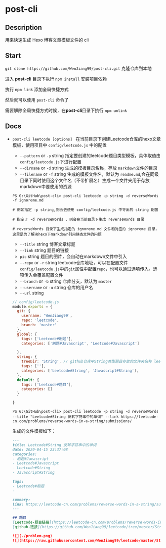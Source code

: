 # post-cli

## Description

用来快速生成 Hexo 博客文章模板文件的 cli

## Start

`git clone https://github.com/WenJiang99/post-cli.git` 克隆仓库到本地   

进入 **post-cli** 目录下执行 `npm install` 安装项目依赖   

执行 `npm link` 添加全局快捷方式    

然后就可以使用 `post-cli` 命令了   

需要解除全局快捷方式时候，在**post-cli**目录下执行 `npm unlink`

## Docs

- `post-cli leetcode [options] ` 在当前目录下创建Leetcode仓库的hexo文章模板，使用项目中 `config/leetcode.js` 中的配置
  - `--pattern` or `-p`   string 指定要创建的leetcode题目类型模板，具体取值由 `config/leetcode.js`下进行配置
  - `--dirname` or `-d`   string 生成的模板目录名称，存放 `markdown`文件的目录
  - `--filename` or `-f`  string 生成的模板文件名，默认为 `readme.md`,会在同级目录下同时使用这个文件名（不带扩展名）生成一个文件夹用于存放markdown中要使用的资源

  ```shell
  PS G:\GitHub\post-cli> post-cli leetcode -p string -d reverseWords -f ignoreme.md

  # 例如指定 -p string,则会去使用 config/leetcode.js 中导出的 string 配置

  # 指定了 -d reverseWords ，则会在当前目录下生成 reverseWords 目录

  # reverseWords 目录下生成指定的 ignoreme.md 文件和对应的 ignoreme 目录，这里是为了解决hexo下markdown引用静态文件的问题
  ```
  - `--title`  string 博客文章标题
  - `--link`  string  题目的链接
  - `pic`  string 题目的图片，会自动在markdown文件中引入
  - `--repo` or `-r`  string  leetcode仓库地址，可以在配置文件`config/leetcode.js`中的`git`属性中配置`repo`，也可以通过选项传入。选项传入会覆盖配置文件
  - `--branch` or `-b`  string 仓库分支，默认为 `master`
  - `--username` or `-u`    string 仓库的用户名
  - `--url`   string  

  ```js
  // config/leetcode.js
  module.exports = {
    git: {
      username: 'WenJiang99',
      repo: 'leetcode',
      branch: 'master'
    },
    global: {
      tags: ['Leetcode#刷题'],
      categories: ['刷题#Javascript', 'Leetcode#Javascript']

    },
    string: {
      treeDir: 'String', // github仓库中String类型题目存放的文件夹名称 leetcode/String
      tags: [''],
      categories: ['Leetcode#String', 'Javascript#String'],
    },
    default: {
      tags: ['Leetcode#题目'],
      categories: []
    }

  }
  ```

  ```shell
  PS G:\GitHub\post-cli> post-cli leetcode -p string -d reverseWords --title "Leetcode#String 反转字符串中的单词" --link https://leetcode-cn.com/problems/reverse-words-in-a-string/submissions/
  ```
  生成的文件模板如下：

  ```markdown
  ---
  title: Leetcode#String 反转字符串中的单词
  date: 2020-04-15 23:37:08 
  categories: 
  - 刷题#Javascript 
  - Leetcode#Javascript 
  - Leetcode#String 
  - Javascript#String 

  tags: 
  - Leetcode#刷题 
  -  

  summary: 
  link: https://leetcode-cn.com/problems/reverse-words-in-a-string/submissions/
  ---

  ## 题目
  [Leetcode-题目链接](https://leetcode-cn.com/problems/reverse-words-in-a-string/submissions/)
  [github-链接](https://github.com/WenJiang99/leetcode/tree/master/String/reverseWords)

  ![](./problem.png)
  ![](https://raw.githubusercontent.com/WenJiang99/leetcode/master/String/reverseWords/problem.png)
  ```